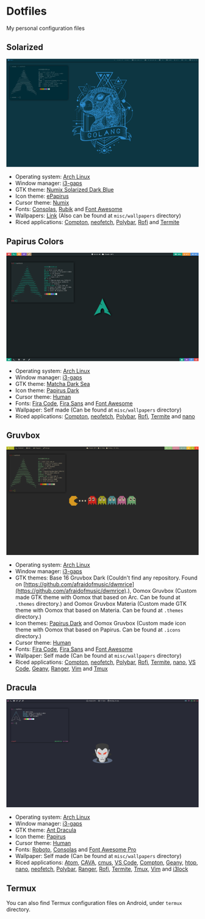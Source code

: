 # Dotfiles
My personal configuration files

## Solarized
![Solarized](https://github.com/enindu/dotfiles/raw/master/misc/screenshots/solarized.png "Solarized")

- Operating system: [Arch Linux](https://www.archlinux.org)
- Window manager: [i3-gaps](https://github.com/Airblader/i3)
- GTK theme: [Numix Solarized Dark Blue](https://github.com/Ferdi265/numix-solarized-gtk-theme)
- Icon theme: [ePapirus](https://github.com/PapirusDevelopmentTeam/papirus-icon-theme)
- Cursor theme: [Numix](https://www.gnome-look.org/p/999876)
- Fonts: [Consolas](https://aur.archlinux.org/packages/consolas-font), [Rubik](https://fonts.google.com/specimen/Rubik) and [Font Awesome](https://fontawesome.com)
- Wallpapers: [Link](https://git.nul.ie/dev/linux-pictures/src/branch/master) (Also can be found at `misc/wallpapers` directory)
- Riced applications: [Compton](https://github.com/chjj/compton), [neofetch](https://github.com/dylanaraps/neofetch), [Polybar](https://github.com/polybar/polybar), [Rofi](https://github.com/davatorium/rofi) and [Termite](https://github.com/thestinger/termite)

## Papirus Colors
![Papirus Colors](https://github.com/enindu/dotfiles/raw/master/misc/screenshots/papirus-colors.png "Papirus Colors")

- Operating system: [Arch Linux](https://www.archlinux.org)
- Window manager: [i3-gaps](https://github.com/Airblader/i3)
- GTK theme: [Matcha Dark Sea](https://github.com/vinceliuice/matcha)
- Icon theme: [Papirus Dark](https://github.com/PapirusDevelopmentTeam/papirus-icon-theme)
- Cursor theme: [Human](https://launchpad.net/human-cursors-theme)
- Fonts: [Fira Code](https://github.com/tonsky/FiraCode), [Fira Sans](https://github.com/mozilla/Fira) and [Font Awesome](https://fontawesome.com)
- Wallpaper: Self made (Can be found at `misc/wallpapers` directory)
- Riced applications: [Compton](https://github.com/chjj/compton), [neofetch](https://github.com/dylanaraps/neofetch), [Polybar](https://github.com/polybar/polybar), [Rofi](https://github.com/davatorium/rofi), [Termite](https://github.com/thestinger/termite) and [nano](https://www.nano-editor.org)

## Gruvbox
![Gruvbox](https://github.com/enindu/dotfiles/raw/master/misc/screenshots/gruvbox.png "Gruvbox")

- Operating system: [Arch Linux](https://www.archlinux.org)
- Window manager: [i3-gaps](https://github.com/Airblader/i3)
- GTK themes: Base 16 Gruvbox Dark (Couldn't find any repository. Found on [https://github.com/afraidofmusic/dwmrice](https://github.com/afraidofmusic/dwmrice).), Oomox Gruvbox (Custom made GTK theme with Oomox that based on Arc. Can be found at `.themes` directory.) and Oomox Gruvbox Materia (Custom made GTK theme with Oomox that based on Materia. Can be found at `.themes` directory.)
- Icon themes: [Papirus Dark](https://github.com/PapirusDevelopmentTeam/papirus-icon-theme) and Oomox Gruvbox (Custom made icon theme with Oomox that based on Papirus. Can be found at `.icons` directory.)
- Cursor theme: [Human](https://launchpad.net/human-cursors-theme)
- Fonts: [Fira Code](https://github.com/tonsky/FiraCode), [Fira Sans](https://github.com/mozilla/Fira) and [Font Awesome](https://fontawesome.com)
- Wallpaper: Self made (Can be found at `misc/wallpapers` directory)
- Riced applications: [Compton](https://github.com/chjj/compton), [neofetch](https://github.com/dylanaraps/neofetch), [Polybar](https://github.com/polybar/polybar), [Rofi](https://github.com/davatorium/rofi), [Termite](https://github.com/thestinger/termite), [nano](https://www.nano-editor.org), [VS Code](https://code.visualstudio.com), [Geany](https://www.geany.org), [Ranger](https://github.com/ranger/ranger), [Vim](https://www.vim.org) and [Tmux](https://github.com/tmux/tmux)

## Dracula
![Dracula](https://github.com/enindu/dotfiles/raw/master/misc/screenshots/dracula.png "Dracula")

- Operating system: [Arch Linux](https://www.archlinux.org)
- Window manager: [i3-gaps](https://github.com/Airblader/i3)
- GTK theme: [Ant Dracula](https://github.com/EliverLara/Ant-Dracula)
- Icon theme: [Papirus](https://github.com/PapirusDevelopmentTeam/papirus-icon-theme)
- Cursor theme: [Human](https://launchpad.net/human-cursors-theme)
- Fonts: [Roboto](https://fonts.google.com/specimen/Roboto), [Consolas](https://docs.microsoft.com/en-gb/typography/font-list/consolas) and [Font Awesome Pro](https://fontawesome.com)
- Wallpaper: Self made (Can be found at `misc/wallpapers` directory)
- Riced applications: [Atom](https://atom.io), [CAVA](https://github.com/karlstav/cava), [cmus](https://cmus.github.io), [VS Code](https://code.visualstudio.com), [Compton](https://github.com/chjj/compton), [Geany](https://www.geany.org), [htop](https://hisham.hm/htop), [nano](https://www.nano-editor.org), [neofetch](https://github.com/dylanaraps/neofetch), [Polybar](https://github.com/polybar/polybar), [Ranger](https://github.com/ranger/ranger), [Rofi](https://github.com/davatorium/rofi), [Termite](https://github.com/thestinger/termite), [Tmux](https://github.com/tmux/tmux), [Vim](https://www.vim.org) and [i3lock](https://i3wm.org/i3lock)

## Termux
You can also find Termux configuration files on Android, under `termux` directory.